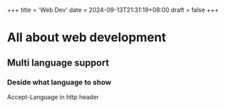+++
title = 'Web Dev'
date = 2024-09-13T21:31:19+08:00
draft = false
+++

# All about web development

## Multi language support

### Deside what language to show
Accept-Language in http header

